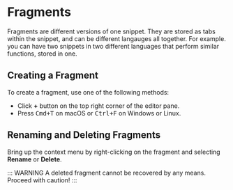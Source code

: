 # Fragments

Fragments are different versions of one snippet. They are stored as tabs within the snippet, and can be different langauges all together. For example. you can have two snippets in two different languages that perform similar functions, stored in one.

## Creating a Fragment

To create a fragment, use one of the following methods:

- Click **+** button on the top right corner of the editor pane.
- Press <kbd>Cmd+T</kbd> on macOS or <kbd>Ctrl+F</kbd> on Windows or Linux.

## Renaming and Deleting Fragments

Bring up the context menu by right-clicking on the fragment and selecting **Rename** or **Delete**.

::: WARNING
A deleted fragment cannot be recovered by any means. Proceed with caution!
:::
